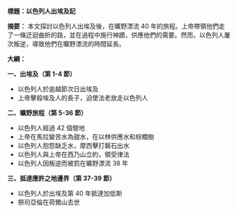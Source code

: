 **標題：以色列人出埃及記**

**摘要：**
本文探討以色列人出埃及後，在曠野漂流 40 年的旅程。上帝帶領他們走了一條迂迴曲折的路，並在過程中施行神蹟，供應他們的需要。然而，以色列人屢次叛逆，導致他們在曠野漂流的時間延長。

**大綱：**

**一、出埃及（第 1-4 節）**
* 以色列人於逾越節次日出埃及
* 上帝擊殺埃及人的長子，迫使法老放走以色列人

**二、曠野旅程（第 5-36 節）**
* 以色列人經過 42 個營地
* 上帝在馬拉變苦水為甜水，在以林供應水和棕櫚樹
* 以色列人抱怨缺乏水，摩西擊打磐石出水
* 以色列人與上帝在西乃山立約，領受律法
* 以色列人因叛逆而被罰在曠野漂流 38 年

**三、抵達應許之地邊界（第 37-39 節）**
* 以色列人於出埃及第 40 年抵達加低斯
* 祭司亞倫在荷爾山去世
